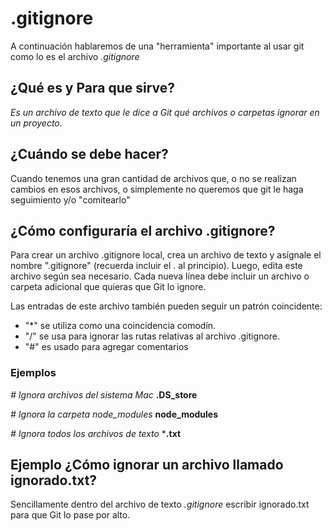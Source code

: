 
# .gitignore
A continuación hablaremos de una "herramienta" importante al usar git como lo es el archivo _.gitignore_
## ¿Qué es y Para que sirve?
_Es un archivo de texto que le dice a Git qué archivos o carpetas ignorar en un proyecto._
## ¿Cuándo se debe hacer?
Cuando tenemos una gran cantidad de archivos que, o no se realizan cambios en esos archivos, o simplemente no queremos que git le haga seguimiento y/o "comitearlo" 

## ¿Cómo configuraría el archivo .gitignore?
Para crear un archivo .gitignore local, crea un archivo de texto y asígnale el nombre ".gitignore" (recuerda incluir el . al principio). Luego, edita este archivo según sea necesario. Cada nueva línea debe incluir un archivo o carpeta adicional que quieras que Git lo ignore.

  Las entradas de este archivo también pueden seguir un patrón coincidente:

- "*" se utiliza como una coincidencia comodín.
- "/" se usa para ignorar las rutas relativas al archivo .gitignore.
- "#" es usado para agregar comentarios

### Ejemplos
_# Ignora archivos del sistema Mac_ 
**.DS_store**

_# Ignora la carpeta node_modules_
**node_modules**

_# Ignora todos los archivos de texto_
***.txt**

## Ejemplo ¿Cómo ignorar un archivo llamado ignorado.txt?

Sencillamente dentro del archivo de texto _.gitignore_ escribir ignorado.txt para que Git lo pase por alto.
